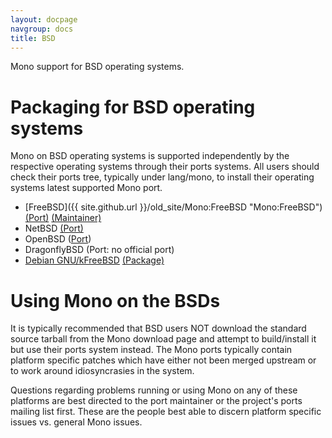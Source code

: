 ```yaml
---
layout: docpage
navgroup: docs
title: BSD
---
```


Mono support for BSD operating systems.

Packaging for BSD operating systems
===================================

Mono on BSD operating systems is supported independently by the respective operating systems through their ports systems. All users should check their ports tree, typically under lang/mono, to install their operating systems latest supported Mono port.

-   [FreeBSD]({{ site.github.url }}/old_site/Mono:FreeBSD "Mono:FreeBSD") [(Port)](http://www.freebsd.org/cgi/cvsweb.cgi/ports/lang/mono/) [(Maintainer)](http://code.google.com/p/bsd-sharp/)
-   NetBSD [(Port)](http://cvsweb.netbsd.org/bsdweb.cgi/pkgsrc/lang/mono/)
-   OpenBSD ([Port](http://www.openbsd.org/cgi-bin/cvsweb/ports/lang/mono/))
-   DragonflyBSD (Port: no official port)
-   [Debian GNU/kFreeBSD](http://www.debian.org/ports/kfreebsd-gnu/) [(Package)](http://packages.debian.org/unstable/interpreters/mono-runtime)

Using Mono on the BSDs
======================

It is typically recommended that BSD users NOT download the standard source tarball from the Mono download page and attempt to build/install it but use their ports system instead. The Mono ports typically contain platform specific patches which have either not been merged upstream or to work around idiosyncrasies in the system.

Questions regarding problems running or using Mono on any of these platforms are best directed to the port maintainer or the project's ports mailing list first. These are the people best able to discern platform specific issues vs. general Mono issues.

